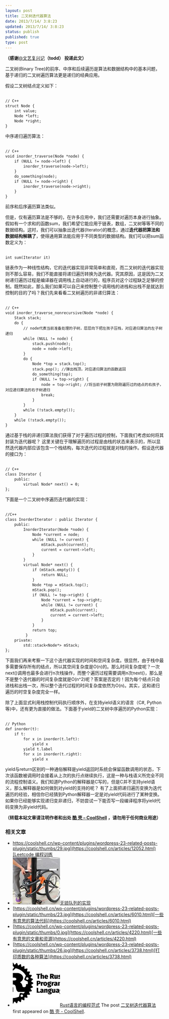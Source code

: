 ```yaml
---
layout: post
title: 二叉树迭代器算法
date: 2013/7/14/ 3:8:23
updated: 2013/7/14/ 3:8:23
status: publish
published: true
type: post
---
```


**（感谢**[@文艺复兴记](http://weibo.com/weidagang)**（todd） 投递此文）**


二叉树(Binary Tree)的前序、中序和后续遍历是算法和数据结构中的基本问题，基于递归的二叉树遍历算法更是递归的经典应用。


假设二叉树结点定义如下：



```

// C++
struct Node {
    int value;
    Node *left;
    Node *right;
}

```

中序递归遍历算法：



```

// C++
void inorder_traverse(Node *node) {
    if (NULL != node->left) {
        inorder_traverse(node->left);
    }
    do_something(node);
    if (NULL != node->right) {
        inorder_traverse(node->right);
    }
}

```

前序和后序遍历算法类似。


但是，仅有遍历算法是不够的，在许多应用中，我们还需要对遍历本身进行抽象。假如有一个求和的函数sum，我们希望它能应用于链表，数组，二叉树等等不同的数据结构。这时，我们可以抽象出迭代器(Iterator)的概念，通过**迭代器把算法和数据结构解耦了**，使得通用算法能应用于不同类型的数据结构。我们可以把sum函数定义为：




```

int sum(Iterator it)

```

链表作为一种线性结构，它的迭代器实现非常简单和直观，而二叉树的迭代器实现则不那么容易，我们不能直接将递归遍历转换为迭代器。究其原因，这是因为二叉树递归遍历过程是编译器在调用栈上自动进行的，程序员对这个过程缺乏足够的控制。既然如此，那么我们如果可以自己来控制整个调用栈的进栈和出栈不是就达到控制的目的了吗？我们先来看看二叉树遍历的非递归算法：



```

// C++
void inorder_traverse_nonrecursive(Node *node) {
    Stack stack;
    do {
        // node代表当前准备处理的子树，层层向下把左孩子压栈，对应递归算法的左子树递归
        while (NULL != node) {
            stack.push(node);
            node = node->left;
        }
        do {
            Node *top = stack.top();
            stack.pop(); //弹出栈顶，对应递归算法的函数返回
            do_something(top);
            if (NULL != top->right) {
                node = top->right; //将当前子树置为刚刚遍历过的结点的右孩子，对应递归算法的右子树递归
                break;
            }
        }
        while (!stack.empty());
    }
    while (!stack.empty());
}

```

通过基于栈的非递归算法我们获得了对于遍历过程的控制，下面我们考虑如何将其封装为迭代器呢？ 这里关键在于理解遍历的过程是由栈的状态来表示的，所以显然迭代器内部应该包含一个栈结构，每次迭代的过程就是对栈的操作。假设迭代器的接口为：



```

// C++
class Iterator {
    public:
        virtual Node* next() = 0;
};

```

下面是一个二叉树中序遍历迭代器的实现：



```

//C++
class InorderIterator : public Iterator {
    public:
        InorderIterator(Node *node) {
            Node *current = node;
            while (NULL != current) {
                mStack.push(current);
                current = current->left;
            }
        }
        virtual Node* next() {
            if (mStack.empty()) {
                return NULL;
            }
            Node *top = mStack.top();
            mStack.pop();
            if (NULL != top->right) {
                Node *current = top->right;
                while (NULL != current) {
                    mStack.push(current);
                    current = current->left;
                }
            }
            return top;
         }
    private:
        std::stack<Node*> mStack;
};

```

下面我们再来考察一下这个迭代器实现的时间和空间复杂度。很显然，由于栈中最多需要保存所有的结点，所以其空间复杂度是O(n)的。那么时间复杂度呢？一次next()调用也最多会进行n次栈操作，而整个遍历过程需要调用n次next()，那么是不是整个迭代器的时间复杂度就是O(n^2)呢？答案是否定的！因为每个结点只会进栈和出栈一次，所以整个迭代过程的时间复杂度依然为O(n)。其实，这和递归遍历的时空复杂度完全一样。


除了上面显式利用栈控制代码执行顺序外，在支持yield语义的语言（C#, Python等)中，还有更为直接的做法。下面基于yield的二叉树中序遍历的Python实现：



```

// Python
def inorder(t):
    if t:
        for x in inorder(t.left):
            yield x
        yield t.label
        for x in inorder(t.right):
            yield x

```

yield与return区别的一种通俗解释是yield返回时系统会保留函数调用的状态，下次该函数被调用时会接着从上次的执行点继续执行，这是一种与栈语义所完全不同的流程控制语义。我们知道Python的解释器是C写的，但是C并不支持yield语义，那么解释器是如何做到对yield的支持的呢？ 有了上面把递归遍历变换为迭代遍历的经验，相信你已经猜到Python解释器一定是对yield代码进行了某种变换。如果你已经能够实现递归变非递归，不妨尝试一下能否写一段编译程序将yield代码变换为非yield代码。



**（转载本站文章请注明作者和出处 [酷 壳 – CoolShell](https://coolshell.cn/) ，请勿用于任何商业用途）**



### 相关文章

* [https://coolshell.cn/wp-content/plugins/wordpress-23-related-posts-plugin/static/thumbs/29.jpg](https://coolshell.cn/articles/12052.html)[Leetcode 编程训练](https://coolshell.cn/articles/12052.html)
* [![无锁队列的实现](../wp-content/uploads/2012/09/lock_free_bicycle-150x150.jpg)](https://coolshell.cn/articles/8239.html)[无锁队列的实现](https://coolshell.cn/articles/8239.html)
* [https://coolshell.cn/wp-content/plugins/wordpress-23-related-posts-plugin/static/thumbs/23.jpg](https://coolshell.cn/articles/6010.html)[一些有意思的算法代码](https://coolshell.cn/articles/6010.html)
* [https://coolshell.cn/wp-content/plugins/wordpress-23-related-posts-plugin/static/thumbs/0.jpg](https://coolshell.cn/articles/4220.html)[一些有意思的文章和资源](https://coolshell.cn/articles/4220.html)
* [https://coolshell.cn/wp-content/plugins/wordpress-23-related-posts-plugin/static/thumbs/26.jpg](https://coolshell.cn/articles/3738.html)[打印质数的各种算法](https://coolshell.cn/articles/3738.html)
* [![Rust语言的编程范式](../wp-content/uploads/2020/03/rust-social-wide-150x150.jpg)](https://coolshell.cn/articles/20845.html)[Rust语言的编程范式](https://coolshell.cn/articles/20845.html)
The post [二叉树迭代器算法](https://coolshell.cn/articles/9886.html) first appeared on [酷 壳 - CoolShell](https://coolshell.cn).